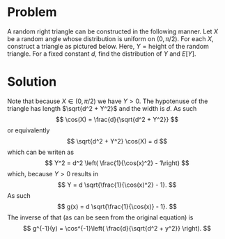 # Problem
A random right triangle can be constructed in the following manner. Let $X$ be a random angle whose distribution is uniform on $(0, \pi/2)$. For each $X$, construct a triangle as pictured below. Here, $Y = \text{height of the random triangle}$. For a fixed constant $d$, find the distribution of $Y$ and $E[Y]$.

# Solution
Note that because $X \in(0, \pi/2)$ we have $Y > 0$. The hypotenuse of the triangle has length $\sqrt{d^2 + Y^2}$ and the width is $d$. As such
$$
\cos(X) = \frac{d}{\sqrt{d^2  + Y^2}}
$$
or equivalently
$$
\sqrt{d^2 + Y^2} \cos(X) = d
$$
which can be writen as
$$
Y^2 = d^2 \left( \frac{1}{\cos(x)^2} - 1\right)
$$
which, because $Y > 0$ results in
$$
Y = d \sqrt{\frac{1}{\cos(x)^2} - 1}.
$$
As such
$$
g(x) = d \sqrt{\frac{1}{\cos(x)} - 1}.
$$
The inverse of that (as can be seen from the original equation) is
$$
g^{-1}(y) = \cos^{-1}\left( \frac{d}{\sqrt{d^2 + y^2}} \right).
$$